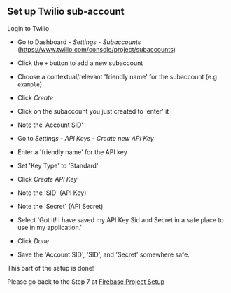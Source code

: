 ## Set up Twilio sub-account

Login to Twilio

* Go to Dashboard - _Settings_ - _Subaccounts_ (https://www.twilio.com/console/project/subaccounts)

* Click the `+` button to add a new subaccount

* Choose a contextual/relevant 'friendly name' for the subaccount (e.g `example`)

* Click _Create_

* Click on the subaccount you just created to 'enter' it

* Note the 'Account SID'

* Go to _Settings_ - _API Keys_ - _Create new API Key_

* Enter a 'friendly name' for the API key

* Set 'Key Type' to 'Standard'

* Click _Create API Key_

* Note the 'SID' (API Key)

* Note the 'Secret' (API Secret)

* Select 'Got it! I have saved my API Key Sid and Secret in a safe place to use in my application.'

* Click _Done_

* Save the 'Account SID', 'SID', and 'Secret' somewhere safe.

This part of the setup is done!

Please go back to the Step 7 at [Firebase Project Setup](docs/create-new-environment.md)
